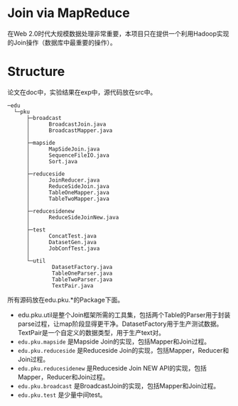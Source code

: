 Join via MapReduce
==================
在Web 2.0时代大规模数据处理非常重要，本项目只在提供一个利用Hadoop实现的Join操作（数据库中最重要的操作）。


Structure
=========

论文在doc中，实验结果在exp中，源代码放在src中。

    ─edu
      └─pku
          ├─broadcast
          │      BroadcastJoin.java
          │      BroadcastMapper.java
          │
          ├─mapside
          │      MapSideJoin.java
          │      SequenceFileIO.java
          │      Sort.java
          │
          ├─reduceside
          │      JoinReducer.java
          │      ReduceSideJoin.java
          │      TableOneMapper.java
          │      TableTwoMapper.java
          │
          ├─reducesidenew
          │      ReduceSideJoinNew.java
          │
          ├─test
          │      ConcatTest.java
          │      DatasetGen.java
          │      JobConfTest.java
          │
          └─util
                  DatasetFactory.java
                  TableOneParser.java
                  TableTwoParser.java
                  TextPair.java

所有源码放在edu.pku.*的Package下面。

- edu.pku.util是整个Join框架所需的工具集，包括两个Table的Parser用于封装parse过程，让map阶段显得更干净。DatasetFactory用于生产测试数据。TextPair是一个自定义的数据类型，用于生产text对。
- ```edu.pku.mapside``` 是Mapside Join的实现，包括Mapper和Join过程。
- ```edu.pku.reduceside``` 是Reduceside Join的实现，包括Mapper，Reducer和Join过程。
- ```edu.pku.reducesidenew``` 是Reduceside Join NEW API的实现，包括Mapper，Reducer和Join过程。
- ```edu.pku.broadcast``` 是BroadcastJoin的实现，包括Mapper和Join过程。
- ```edu.pku.test``` 是少量中间test。

